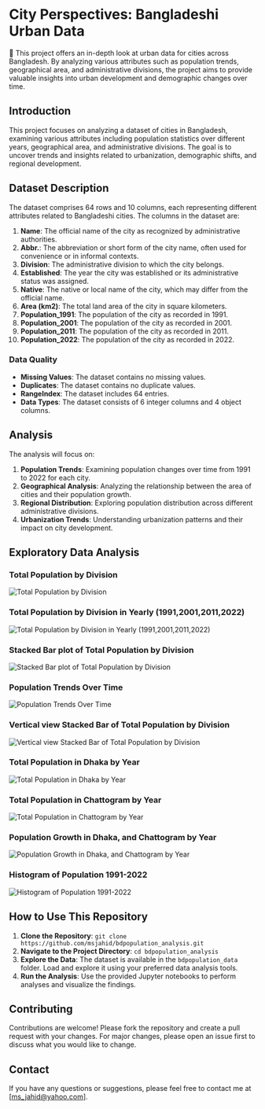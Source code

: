 # City Perspectives: Bangladeshi Urban Data

🌆 This project offers an in-depth look at urban data for cities across Bangladesh. By analyzing various attributes such as population trends, geographical area, and administrative divisions, the project aims to provide valuable insights into urban development and demographic changes over time.

## Introduction

This project focuses on analyzing a dataset of cities in Bangladesh, examining various attributes including population statistics over different years, geographical area, and administrative divisions. The goal is to uncover trends and insights related to urbanization, demographic shifts, and regional development.

## Dataset Description

The dataset comprises 64 rows and 10 columns, each representing different attributes related to Bangladeshi cities. The columns in the dataset are:

1. **Name**: The official name of the city as recognized by administrative authorities.
2. **Abbr.**: The abbreviation or short form of the city name, often used for convenience or in informal contexts.
3. **Division**: The administrative division to which the city belongs.
4. **Established**: The year the city was established or its administrative status was assigned.
5. **Native**: The native or local name of the city, which may differ from the official name.
6. **Area (km2)**: The total land area of the city in square kilometers.
7. **Population_1991**: The population of the city as recorded in 1991.
8. **Population_2001**: The population of the city as recorded in 2001.
9. **Population_2011**: The population of the city as recorded in 2011.
10. **Population_2022**: The population of the city as recorded in 2022.

### Data Quality

- **Missing Values**: The dataset contains no missing values.
- **Duplicates**: The dataset contains no duplicate values.
- **RangeIndex**: The dataset includes 64 entries.
- **Data Types**: The dataset consists of 6 integer columns and 4 object columns.

## Analysis

The analysis will focus on:

1. **Population Trends**: Examining population changes over time from 1991 to 2022 for each city.
2. **Geographical Analysis**: Analyzing the relationship between the area of cities and their population growth.
3. **Regional Distribution**: Exploring population distribution across different administrative divisions.
4. **Urbanization Trends**: Understanding urbanization patterns and their impact on city development.

## Exploratory Data Analysis

### Total Population by Division

![Total Population by Division](bdpopulation_analysis_charts/Total%20Population%20by%20Division.png)

### Total Population by Division in Yearly (1991,2001,2011,2022)

![Total Population by Division in Yearly (1991,2001,2011,2022)](<bdpopulation_analysis_charts/Total%20Population%20by%20Division%20in%20Yearly%20(1991,2001,2011,2022).png>)

### Stacked Bar plot of Total Population by Division

![Stacked Bar plot of Total Population by Division](bdpopulation_analysis_charts/Stacked%20Bar%20plot%20of%20Total%20Population%20by%20Division.png)

### Population Trends Over Time

![Population Trends Over Time](bdpopulation_analysis_charts/Population%20Trends%20Over%20Time.png)

### Vertical view Stacked Bar of Total Population by Division

![Vertical view Stacked Bar of Total Population by Division](bdpopulation_analysis_charts/Vertical%20view%20Stacked%20Bar%20of%20Total%20Population%20by%20Division.png)

### Total Population in Dhaka by Year

![Total Population in Dhaka by Year](bdpopulation_analysis_charts/Total%20Population%20in%20Dhaka%20by%20Year.png)

### Total Population in Chattogram by Year

![Total Population in Chattogram by Year](bdpopulation_analysis_charts/Total%20Population%20in%20Chattogram%20by%20Year.png)

### Population Growth in Dhaka, and Chattogram by Year

![Population Growth in Dhaka, and Chattogram by Year](bdpopulation_analysis_charts/Population%20Growth%20in%20Dhaka,%20and%20Chattogram%20by%20Year.png)

### Histogram of Population 1991-2022

![Histogram of Population 1991-2022](bdpopulation_analysis_charts/Histogram%20of%20Population%201991-2022.png)

## How to Use This Repository

1. **Clone the Repository**: `git clone https://github.com/msjahid/bdpopulation_analysis.git`
2. **Navigate to the Project Directory**: `cd bdpopulation_analysis`
3. **Explore the Data**: The dataset is available in the `bdpopulation_data` folder. Load and explore it using your preferred data analysis tools.
4. **Run the Analysis**: Use the provided Jupyter notebooks to perform analyses and visualize the findings.

## Contributing

Contributions are welcome! Please fork the repository and create a pull request with your changes. For major changes, please open an issue first to discuss what you would like to change.

## Contact

If you have any questions or suggestions, please feel free to contact me at [ms_jahid@yahoo.com].
